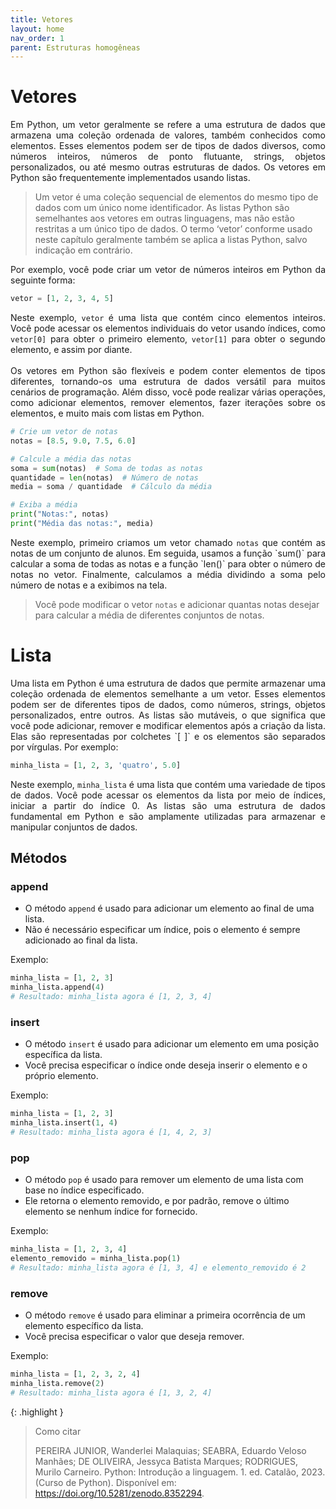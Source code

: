 ```yaml
---
title: Vetores
layout: home
nav_order: 1
parent: Estruturas homogêneas
---
```


<!--Don't delete this script-->
<script src = "https://polyfill.io/v3/polyfill.min.js?features=es6"></script>
<script id = "MathJax-script" async src="https://cdn.jsdelivr.net/npm/mathjax@3/es5/tex-mml-chtml.js"></script>
<!--Don't delete this script-->

<h1>Vetores</h1>

<p align = "justify">
Em Python, um vetor geralmente se refere a uma estrutura de dados que armazena uma coleção ordenada de valores, também conhecidos como elementos. Esses elementos podem ser de tipos de dados diversos, como números inteiros, números de ponto flutuante, strings, objetos personalizados, ou até mesmo outras estruturas de dados. Os vetores em Python são frequentemente implementados usando listas.
</p>

>Um vetor é uma coleção sequencial de elementos do mesmo tipo de dados com um único nome identificador. As listas Python são semelhantes aos vetores em outras linguagens, mas não estão restritas a um único tipo de dados. O termo ‘vetor’ conforme usado neste capítulo geralmente também se aplica a listas Python, salvo indicação em contrário.

<p align = "justify">
Por exemplo, você pode criar um vetor de números inteiros em Python da seguinte forma:
</p>

```python
vetor = [1, 2, 3, 4, 5]
```
<p align = "justify">
Neste exemplo, <code>vetor</code> é uma lista que contém cinco elementos inteiros. Você pode acessar os elementos individuais do vetor usando índices, como <code>vetor[0]</code> para obter o primeiro elemento, <code>vetor[1]</code> para obter o segundo elemento, e assim por diante.
<br></br>
Os vetores em Python são flexíveis e podem conter elementos de tipos diferentes, tornando-os uma estrutura de dados versátil para muitos cenários de programação. Além disso, você pode realizar várias operações, como adicionar elementos, remover elementos, fazer iterações sobre os elementos, e muito mais com listas em Python.
</p>

```python
# Crie um vetor de notas
notas = [8.5, 9.0, 7.5, 6.0]

# Calcule a média das notas
soma = sum(notas)  # Soma de todas as notas
quantidade = len(notas)  # Número de notas
media = soma / quantidade  # Cálculo da média

# Exiba a média
print("Notas:", notas)
print("Média das notas:", media)
```
<p align = "justify">
Neste exemplo, primeiro criamos um vetor chamado <code>notas</code> que contém as notas de um conjunto de alunos. Em seguida, usamos a função `sum()` para calcular a soma de todas as notas e a função `len()` para obter o número de notas no vetor. Finalmente, calculamos a média dividindo a soma pelo número de notas e a exibimos na tela.
</p>

>Você pode modificar o vetor `notas` e adicionar quantas notas desejar para calcular a média de diferentes conjuntos de notas.

<h1>Lista</h1>

<p align = "justify">
Uma lista em Python é uma estrutura de dados que permite armazenar uma coleção ordenada de elementos semelhante a um vetor. Esses elementos podem ser de diferentes tipos de dados, como números, strings, objetos personalizados, entre outros. As listas são mutáveis, o que significa que você pode adicionar, remover e modificar elementos após a criação da lista. Elas são representadas por colchetes `[ ]` e os elementos são separados por vírgulas. Por exemplo:
</p>

```python
minha_lista = [1, 2, 3, 'quatro', 5.0]
```

<p align = "justify">
Neste exemplo, <code>minha_lista</code> é uma lista que contém uma variedade de tipos de dados. Você pode acessar os elementos da lista por meio de índices, iniciar a partir do índice 0. As listas são uma estrutura de dados fundamental em Python e são amplamente utilizadas para armazenar e manipular conjuntos de dados.
</p>

<h2>Métodos</h2>

<h3>append</h3>

<p align = "justify">
<ul>
  <li>O método <code>append</code> é usado para adicionar um elemento ao final de uma lista.</li>
  <li>Não é necessário especificar um índice, pois o elemento é sempre adicionado ao final da lista.</li>
</ul>
Exemplo:
</p>

   ```python
   minha_lista = [1, 2, 3]
   minha_lista.append(4)
   # Resultado: minha_lista agora é [1, 2, 3, 4]
   ```

<h3>insert</h3>
<p align = "justify">
   <ul>
     <li>O método <code>insert</code> é usado para adicionar um elemento em uma posição específica da lista.</li>
     <li>Você precisa especificar o índice onde deseja inserir o elemento e o próprio elemento.</li>
   </ul> 
Exemplo:
</p>

   ```python
   minha_lista = [1, 2, 3]
   minha_lista.insert(1, 4)
   # Resultado: minha_lista agora é [1, 4, 2, 3]
   ```

<h3>pop</h3>
<p align = "justify">
  <ul>
    <li>O método <code>pop</code> é usado para remover um elemento de uma lista com base no índice especificado.</li>
    <li>Ele retorna o elemento removido, e por padrão, remove o último elemento se nenhum índice for fornecido.</li>
  </ul>
   Exemplo:
</p>

   ```python
   minha_lista = [1, 2, 3, 4]
   elemento_removido = minha_lista.pop(1)
   # Resultado: minha_lista agora é [1, 3, 4] e elemento_removido é 2
   ```

<h3>remove</h3>
<p align = "justify">
  <ul>
    <li>O método <code>remove</code> é usado para eliminar a primeira ocorrência de um elemento específico da lista.</li>
    <li>Você precisa especificar o valor que deseja remover.</li>
  </ul>
   Exemplo:
</p>

   ```python
   minha_lista = [1, 2, 3, 2, 4]
   minha_lista.remove(2)
   # Resultado: minha_lista agora é [1, 3, 2, 4]
   ```

{: .highlight }
> Como citar
> 
> PEREIRA JUNIOR, Wanderlei Malaquias; SEABRA, Eduardo Veloso Manhães; DE OLIVEIRA, Jessyca Batista Marques; RODRIGUES, Murilo Carneiro. Python: Introdução a linguagem. 1. ed. Catalão, 2023. (Curso de Python). Disponível em: <https://doi.org/10.5281/zenodo.8352294>.
